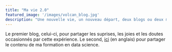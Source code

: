 ```yaml
---
title: "Ma vie 2.0"
featured_image: '/images/volcan_blog.jpg'
description: "Une nouvelle vie, un nouveau départ, deux blogs ou deux miroirs..."
---
```


Le premier blog, celui-ci, pour partager les suprises, les joies et les doutes occasionnés par cette expérience. Le second, [ici](https://www.lbo34.com) (en anglais) pour partager le contenu de ma formation en data science.
